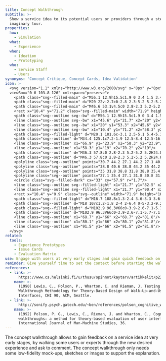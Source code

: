 ```yaml
---
title: Concept Walkthrough
subtitle: >-
  Show a service idea to its potential users or providers through a step-by-step
  imaginary tour.
properties:
  how:
    - Simulation
  what:
    - Experience
  when:
    - Ideation
    - Prototyping
  who:
    - Service Staff
    - Users
synonyms: 'Concept Critique, Concept Cards, Idea Validation'
icon: >
  <svg version="1.1" xmlns="http://www.w3.org/2000/svg" x="0px" y="0px"
  viewBox="0 0 103.8 126" xml:space="preserve">
    <path class="svg--filled-main" d="M56.1 12.9h15.5c1.9 0 3.4 1.5 3.4 3.4v10.9c0 1.9-1.5 3.4-3.4 3.4h-9.8l-5.4 4.5v-4.5h-0.3c-1.9 0-3.4-1.5-3.4-3.4V16.3C52.7 14.4 54.2 12.9 56.1 12.9z"/>
    <path class="svg--filled-main" d="M20 22v-2.7c0-2.8 2.3-5.2 5.2-5.2h16.3c2.8 0 5.2 2.3 5.2 5.2v2.5"/>
    <path class="svg--filled-main" d="M46.6 53.1v4.5c0 2.8-2.3 5.2-5.2 5.2H25.2c-2.8 0-5.2-2.3-5.2-5.2v-4.3"/>
    <rect x="10.4" y="71.2" class="svg--filled-main" width="71.9" height="30.3"/>
    <path class="svg--outline svg--bw" d="M56.1 12.9h15.5c1.9 0 3.4 1.5 3.4 3.4v10.9c0 1.9-1.5 3.4-3.4 3.4h-9.8l-5.4 4.5v-4.5h-0.3c-1.9 0-3.4-1.5-3.4-3.4V16.3C52.7 14.4 54.2 12.9 56.1 12.9z"/>
    <line class="svg--outline svg--bw" x1="45.6" y1="21.7" x2="20" y2="22"/>
    <line class="svg--outline svg--bw" x1="20" y1="53.3" x2="45.6" y2="53.1"/>
    <line class="svg--outline svg--bw" x1="10.4" y1="71.2" x2="58.3" y2="71.2"/>
    <path class="svg--filled-light" d="M20.1 101.6c-3.1 2.5-5.1 5.4-5.1 8.4 0 8.6 7 15.6 15.6 15.6 8.6 0 15.6-7 15.6-15.6 0-3.1 0.4-6.1 0.4-8.6L20.1 101.6z"/>
    <path class="svg--outline" d="M34.4 125.1c7.2-1.9 12.5-8.4 12.5-16.2v-7.4"/>
    <line class="svg--outline" x1="66.9" y1="23.9" x2="58.3" y2="23.9"/>
    <line class="svg--outline" x1="58.3" y1="19" x2="70.2" y2="19"/>
    <path class="svg--outline" d="M46.3 57.8c0 2.8-2.3 5.2-5.2 5.2H24.8c-2.8 0-5.2-2.3-5.2-5.2V19c0-2.8 2.3-5.2 5.2-5.2h16.3c2.8 0 5.2 2.3 5.2 5.2V57.8z"/>
    <path class="svg--outline" d="M46.3 57.8c0 2.8-2.3 5.2-5.2 5.2H24.8c-2.8 0-5.2-2.3-5.2-5.2V19c0-2.8 2.3-5.2 5.2-5.2h16.3c2.8 0 5.2 2.3 5.2 5.2V57.8z"/>
    <polyline class="svg--outline" points="30.7 44.2 27.1 44.2 27.1 40.6 "/>
    <polyline class="svg--outline" points="38.8 40.6 38.8 44.2 35 44.2 "/>
    <polyline class="svg--outline" points="35 31.8 38.8 31.8 38.8 35.4 "/>
    <polyline class="svg--outline" points="27.1 35.4 27.1 31.8 30.8 31.8 "/>
    <circle class="svg--filled-dark" cx="33" cy="57.9" r="1.7"/>
    <line class="svg--outline svg--filled-light" x1="21.7" y1="82.5" x2="36.9" y2="82.5"/>
    <line class="svg--outline svg--filled-light" x1="21.7" y1="90.4" x2="40.5" y2="90.4"/>
    <rect x="10.4" y="0.9" class="svg--outline" width="71.9" height="100.5"/>
    <path class="svg--filled-light" d="M16.7 108.8c1.3-2.4 3.6-3.3 3.6-6.5 0-6.6-3.2-10.5-7.9-12.6l0-0.4V64.8c0-4.1-2.8-7.4-6.2-7.4s-6.2 3.3-6.2 7.4v52.7 8.1h31.2"/>
    <path class="svg--outline" d="M18 107c1.2-1.8 2-4 2-6.4 0-5-3.2-9.2-7.6-10.8l0-0.4V63.7c0-3.1-2.6-5.6-5.8-5.6s-5.8 2.5-5.8 5.6V110"/>
    <path class="svg--filled-light" d="M102.9 96.3V66c0-3.9-2.6-7.1-5.7-7.1 -3.1 0-5.7 3.2-5.7 7.1 0-3.9-2.6-7.1-5.7-7.1 -3.1 0-5.7 3.2-5.7 7.1 0-3.9-2.6-7.1-5.7-7.1 -3.1 0-5.7 3.2-5.7 7.1v-17c0-3.9-2.6-7.1-5.7-7.1s-5.7 3.2-5.7 7.1v38.7c-0.1 0.3-0.3 0.5-0.4 0.8l-5.6-9.2c-2-3.4-5.9-4.8-8.6-3.1 -2.7 1.6-3.2 5.7-1.2 9.1l16.8 26.6 0 0c4.3 6.7 11.8 11.1 20.3 11.1 13.3 0 24-10.8 24-24.2C102.9 98 102.9 96.3 102.9 96.3z"/>
    <path class="svg--outline" d="M102.9 96.3V66c0-3.9-2.6-7.1-5.7-7.1 -3.1 0-5.7 3.2-5.7 7.1 0-3.9-2.6-7.1-5.7-7.1 -3.1 0-5.7 3.2-5.7 7.1 0-3.9-2.6-7.1-5.7-7.1 -3.1 0-5.7 3.2-5.7 7.1v-17c0-3.9-2.6-7.1-5.7-7.1s-5.7 3.2-5.7 7.1v38.7c-0.1 0.3-0.3 0.5-0.4 0.8l-5.6-9.2c-2-3.4-5.9-4.8-8.6-3.1 -2.7 1.6-3.2 5.7-1.2 9.1l16.8 26.6 0 0c4.3 6.7 11.8 11.1 20.3 11.1 13.3 0 24-10.8 24-24.2C102.9 98 102.9 96.3 102.9 96.3z"/>
    <line class="svg--outline" x1="68.7" y1="66" x2="68.7" y2="81.8"/>
    <line class="svg--outline" x1="80.1" y1="66" x2="80.1" y2="81.8"/>
    <line class="svg--outline" x1="91.5" y1="66" x2="91.5" y2="81.8"/>
  </svg>
related:
  tools:
    - Experience Prototypes
    - Issue Cards
    - Evaluation Matrix
use: Engage with users at very early stages and gain quick feedback on your idea.
reminder: Give yourself time to set the context before starting the walkthrough.
references:
  - link: >-
      https://www.cs.helsinki.fi/u/thusu/opinnot/kaytarv/artikkelit/p235-lewis.pdf
    name: >-
      (1990) Lewis, C., Polson, P., Wharton, C. and Rieman, J, Testing a
      Walkthrough Methodology for Theory-Based Design of Walk-Up-and-Use
      Interfaces, CHI 90, ACM, Seattle.
  - link: >-
      http://sonify.psych.gatech.edu/~ben/references/polson_cognitive_walkthroughs_a_method_for_theory-based_evaluation_of_user_interfaces.pdf
    name: >-
      (1992) Polson, P. G., Lewis, C., Rieman, J. and Wharton, C., Cognitive
      walkthroughs: a method for theory-based evaluation of user interfaces,
      International Journal of Man-Machine Studies, 36.
---
```

The concept walkthrough allows to gain feedback on a service idea at very early stages, by walking some users or experts through the new desired experience and ask to comment. The concept walkthrough only needs some low-fidelity mock-ups, sketches or images to support the explanation.

